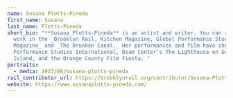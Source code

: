 ```yaml
---
name: Susana Plotts-Pineda
first_name: Susana
last_name: Plotts-Pineda
short_bio: "**Susana Plotts-Pineda** is an artist and writer. You can read her
  work in the _Brooklyn Rail, Kitchen Magazine, Global Performance Studies, Waif
  Magazine_ and _The Drunken Canal._ Her performances and film have shown at
  Performance Studies International, Beam Center’s The Lighthouse on Governors
  Island, and the Orange County Film Fiesta. "
portraits:
  - media: 2023/08/susana-plotts-pineda
rail_contributor_url: https://brooklynrail.org/contributor/Susana-Plotts-Pineda
website: https://www.susanaplotts-pineda.com/
---
```

